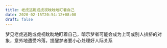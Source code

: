 ```yaml
---
title: 老虎逃跑或虎视眈眈地盯着自己
date: 2020-02-15T20:54:12+08:00
draft: false
---
```


梦见老虎逃跑或虎视眈眈地盯着自己，暗示梦者可能会成为上司或别人排挤的对象，意外地遭受冷落，提醒梦者要小心处理好人际关系